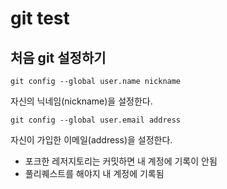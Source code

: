 # git test

## 처음 git 설정하기

```
git config --global user.name nickname
```
자신의 닉네임(nickname)을 설정한다.
```
git config --global user.email address
```
자신이 가입한 이메일(address)을 설정한다.

- 포크한 레저지토리는 커밋하면 내 계정에 기록이 안됨
- 풀리퀘스트를 해야지 내 계정에 기록됨
